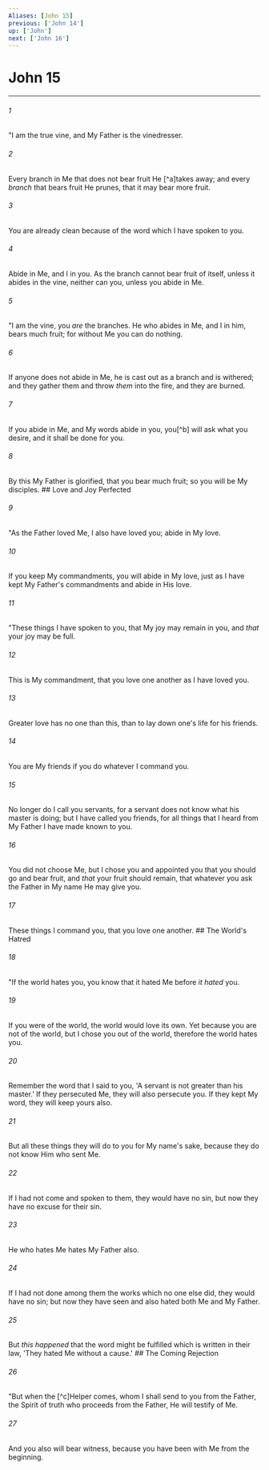 ```yaml
---
Aliases: [John 15]
previous: ['John 14']
up: ['John']
next: ['John 16']
---
```

# John 15

***


###### 1 
"I am the true vine, and My Father is the vinedresser. 

###### 2 
Every branch in Me that does not bear fruit He [^a]takes away; and every _branch_ that bears fruit He prunes, that it may bear more fruit. 

###### 3 
You are already clean because of the word which I have spoken to you. 

###### 4 
Abide in Me, and I in you. As the branch cannot bear fruit of itself, unless it abides in the vine, neither can you, unless you abide in Me. 

###### 5 
"I am the vine, you _are_ the branches. He who abides in Me, and I in him, bears much fruit; for without Me you can do nothing. 

###### 6 
If anyone does not abide in Me, he is cast out as a branch and is withered; and they gather them and throw _them_ into the fire, and they are burned. 

###### 7 
If you abide in Me, and My words abide in you, you[^b] will ask what you desire, and it shall be done for you. 

###### 8 
By this My Father is glorified, that you bear much fruit; so you will be My disciples. ## Love and Joy Perfected 

###### 9 
"As the Father loved Me, I also have loved you; abide in My love. 

###### 10 
If you keep My commandments, you will abide in My love, just as I have kept My Father's commandments and abide in His love. 

###### 11 
"These things I have spoken to you, that My joy may remain in you, and _that_ your joy may be full. 

###### 12 
This is My commandment, that you love one another as I have loved you. 

###### 13 
Greater love has no one than this, than to lay down one's life for his friends. 

###### 14 
You are My friends if you do whatever I command you. 

###### 15 
No longer do I call you servants, for a servant does not know what his master is doing; but I have called you friends, for all things that I heard from My Father I have made known to you. 

###### 16 
You did not choose Me, but I chose you and appointed you that you should go and bear fruit, and _that_ your fruit should remain, that whatever you ask the Father in My name He may give you. 

###### 17 
These things I command you, that you love one another. ## The World's Hatred 

###### 18 
"If the world hates you, you know that it hated Me before _it hated_ you. 

###### 19 
If you were of the world, the world would love its own. Yet because you are not of the world, but I chose you out of the world, therefore the world hates you. 

###### 20 
Remember the word that I said to you, 'A servant is not greater than his master.' If they persecuted Me, they will also persecute you. If they kept My word, they will keep yours also. 

###### 21 
But all these things they will do to you for My name's sake, because they do not know Him who sent Me. 

###### 22 
If I had not come and spoken to them, they would have no sin, but now they have no excuse for their sin. 

###### 23 
He who hates Me hates My Father also. 

###### 24 
If I had not done among them the works which no one else did, they would have no sin; but now they have seen and also hated both Me and My Father. 

###### 25 
But _this happened_ that the word might be fulfilled which is written in their law, 'They hated Me without a cause.' ## The Coming Rejection 

###### 26 
"But when the [^c]Helper comes, whom I shall send to you from the Father, the Spirit of truth who proceeds from the Father, He will testify of Me. 

###### 27 
And you also will bear witness, because you have been with Me from the beginning.

